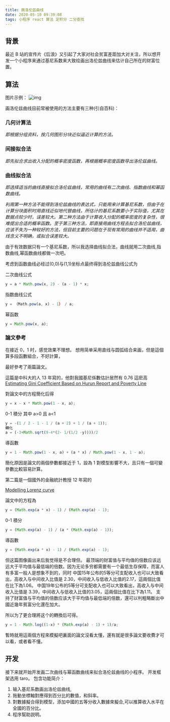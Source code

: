 ```yaml
---
title: 画洛伦兹曲线
date: 2020-05-10 09:39:08
tags: 小程序 react 算法 定积分 二分查找
---
```


## 背景

最近 B 站的宣传片《后浪》又引起了大家对社会贫富差距加大对关注，所以想开发一个小程序来通过基尼系数来大致绘画出洛伦兹曲线来估计自己所在的财富位置。

## 算法

图片示例：
![img](https://wiki.mbalib.com/w/images/f/f2/%E6%B4%9B%E4%BC%A6%E5%85%B9%E6%9B%B2%E7%BA%BF.jpg)

画洛伦兹曲线目前常被使用的方法主要有三种(引自百科)：

### 几何计算法

_即根据分组资料，按几何图形分块近似逼近计算的方法。_

### 间接拟合法

_即先拟合求出收入分配的概率密度函数，再根据概率密度函数导出洛伦兹曲线。_

### 曲线拟合法

_即选择适当的曲线直接拟合洛伦兹曲线，常用的曲线有二次曲线、指数曲线和幂函数曲线。_

_利用第一种方法不能得到洛伦兹曲线的表达式，只能用来计算基尼系数，但由于在计算分块面积时用直线近似地代替曲线，所估计的基尼系数要小于实际值，尤其在数据点较少时，误差较大。第二种方法由于计算收入分配的概率密度的复杂性，很难提出合适的概率函数。至于第三种方法，即直接用曲线方程去拟合洛伦兹曲线，应该不失为一种较好的方法，但目前主要的问题在于现有常用的曲线并不适用，曲线含义不明确，或拟合误差较大。_

由于有效数据只有一个基尼系数，所以我选择曲线拟合法，曲线就用二次曲线,指数曲线,幂函数曲线都做一次吧。

考虑到函数曲线必经过(0,0)与(1,1)坐标点最终得到洛伦兹曲线公式为

二次曲线公式

```js
y = a * Math.pow(x, 2) - (a - 1) * x;
```

指数曲线公式

```js
y = （Math.pow(a, x) - 1） / a;
```

幂函数

```js
y = Math.pow(x, a);
```

### 論文參考

在接近 0，1 时，感觉效果不理想。
想用简单采用直线与圆弧结合来画，但是這個算多段函數組合，不好計算，

最好參考了兩篇論文。

這篇是中科大的人 13 年寫的，他對我國基尼係數估計居然有 0.76 這麽高
[Estimating Gini Coefficient Based on Hurun Report and
Poverty Line](https://pdfs.semanticscholar.org/aef0/c2d36fb11588577f2982aee84e9610b33143.pdf)

對論文中的方程簡化后得

```js
y = x - x * Math.pow(1 - x, a);
```

0-1 積分
其中 a>0 且 a<1

```js
y = -(1 / 2 - 1 - 1 / (a + 2) + 1 / (a + 1));
轉化
a = (-3+Math.sqrt(9-4*(2- 1/(1/2 -y))))/2
```

導函數

```js
y = 1 - Math.pow(1 - x, a) + (a * x) / Math.pow(1 - x, 1 - a);
```

簡化原因是論文的兩個參數都接近于 1，設為 1 對模型影響不大，且只有一個可變參數比較容易計算。

第二篇是一個國外的金融統計教授 12 年寫的

[Modelling Lorenz curve](https://pdfs.semanticscholar.org/b58f/fd3ba37cd5d4a81a8e7eb6026e0b3a4d24a5.pdf)

論文中的方程為

```js
y = (Math.exp(a * x) - 1) / (Math.exp(a) - 1);
```

0-1 積分

```js
y = (Math.exp(a) - 1) / (a * (Math.exp(a) - 1));
```

導函數

```js
y = (Math.exp(a * x) - 1) / (Math.exp(a) - 1);

```

但这篇图像画出来后我觉得是不合理但。
最顶端的财富值与平均值的倍数应该远远大于平均值与最低端的倍数。因为无论多穷都需要有一个最低生存保障，而富人有多富一般人是想象不到的，同时
中国15年公布的5等分可支配收入也可以大致看出，高收入与中间收入比值是 2.30，中间收入与低收入比值的2.17，這兩個比值在比下為1.06。
中国19年公布的5等分可支配收入也可以大致看出，高收入与中间收入比值是 3.39，中间收入与低收入比值的3.05，這兩個比值在比下為1.11。
支持了财富值与平均值的倍数应该大于平均值与最低端的倍数，還可以判粗略斷出中國近幾年貧富分化還在加大。

所以为了更合理將这个的轉換后可得。

```js
y = 1 - Math.log((1-x) * (Math.exp(a) - 1) + 1)/a;  
```



暫時就用這兩個方程來模擬吧裏面的論文沒看太懂，還有就是很多論文要收費才可以看，或者看不懂。

## 开发

接下来就开始开发画二次曲线与幂函数曲线来拟合洛伦兹曲线的小程序。
开发框架选用 taro。
包含功能简介：

1. 输入基尼系数画出洛伦兹曲线,
1. 拖動坐標軸對應得到百分比的數值，和斜率。
1. 對數據擬合得到模型，添加中國的五等分收入數據來擬合,可以推算收入水平在全國的百分比。
1. 程序幫助説明。
